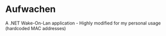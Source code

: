 Aufwachen
=========

A .NET Wake-On-Lan application - Highly modified for my personal usage (hardcoded MAC addresses)
